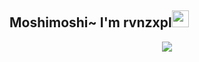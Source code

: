 ## Moshimoshi~ I'm rvnzxpl<img src="https://github.com/TheDudeThatCode/TheDudeThatCode/blob/master/Assets/Hi.gif" width="27px">
<p align="center">
    <a href="https://github.com/rvnzxpl">
        <img src="https://avatars.githubusercontent.com/u/78360789?s=460&u=d7bc6a5e500e9be95e14303834399324f991c0f2&v=4">
    </a>
</p>
